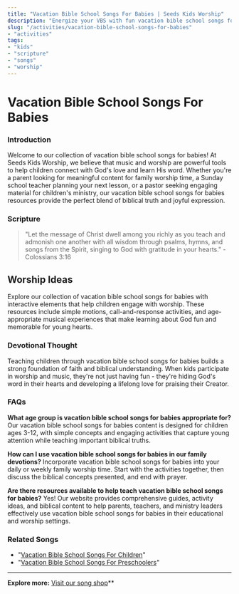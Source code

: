```yaml
---
title: "Vacation Bible School Songs For Babies | Seeds Kids Worship"
description: "Energize your VBS with fun vacation bible school songs for babies. Engaging worship music and activities for summer children's ministry."
slug: "/activities/vacation-bible-school-songs-for-babies"
- "activities"
tags:
- "kids"
- "scripture"
- "songs"
- "worship"
---
```


# Vacation Bible School Songs For Babies

### Introduction

Welcome to our collection of vacation bible school songs for babies! At Seeds Kids Worship, we believe that music and worship are powerful tools to help children connect with God's love and learn His word. Whether you're a parent looking for meaningful content for family worship time, a Sunday school teacher planning your next lesson, or a pastor seeking engaging material for children's ministry, our vacation bible school songs for babies resources provide the perfect blend of biblical truth and joyful expression.

### Scripture

> "Let the message of Christ dwell among you richly as you teach and admonish one another with all wisdom through psalms, hymns, and songs from the Spirit, singing to God with gratitude in your hearts." - Colossians 3:16

## Worship Ideas

Explore our collection of vacation bible school songs for babies with interactive elements that help children engage with worship. These resources include simple motions, call-and-response activities, and age-appropriate musical experiences that make learning about God fun and memorable for young hearts.

### Devotional Thought

Teaching children through vacation bible school songs for babies builds a strong foundation of faith and biblical understanding. When kids participate in worship and music, they're not just having fun - they're hiding God's word in their hearts and developing a lifelong love for praising their Creator.

### FAQs

**What age group is vacation bible school songs for babies appropriate for?**
Our vacation bible school songs for babies content is designed for children ages 3-12, with simple concepts and engaging activities that capture young attention while teaching important biblical truths.

**How can I use vacation bible school songs for babies in our family devotions?**
Incorporate vacation bible school songs for babies into your daily or weekly family worship time. Start with the activities together, then discuss the biblical concepts presented, and end with prayer.

**Are there resources available to help teach vacation bible school songs for babies?**
Yes! Our website provides comprehensive guides, activity ideas, and biblical content to help parents, teachers, and ministry leaders effectively use vacation bible school songs for babies in their educational and worship settings.

### Related Songs

- "[Vacation Bible School Songs For Children](/activities/vacation-bible-school-songs-for-children/)"
- "[Vacation Bible School Songs For Preschoolers](/activities/vacation-bible-school-songs-for-preschoolers/)"

---

**Explore more:** [Visit our song shop](https://seedskidsworship.com/shop)**

<!-- Schema Markup -->
<script type="application/ld+json">
{
  "@context": "https://schema.org",
  "@type": "MusicRecording",
  "name": "Vacation Bible School Songs For Babies",
  "byArtist": {
    "@type": "MusicGroup",
    "name": "Seeds Kids Worship"
  },
  "isFamilyFriendly": true,
  "url": "https://seedskidsworship.com/activities/vacation-bible-school-songs-for-babies/"
}
</script>